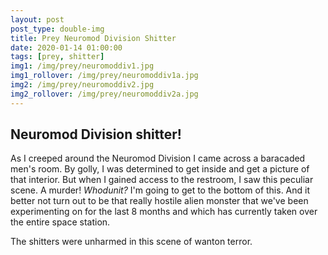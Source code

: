 ```yaml
---
layout: post
post_type: double-img
title: Prey Neuromod Division Shitter
date: 2020-01-14 01:00:00
tags: [prey, shitter]
img1: /img/prey/neuromoddiv1.jpg
img1_rollover: /img/prey/neuromoddiv1a.jpg
img2: /img/prey/neuromoddiv2.jpg
img2_rollover: /img/prey/neuromoddiv2a.jpg
---
```

## Neuromod Division shitter!

As I creeped around the Neuromod Division I came across a baracaded men's room. By golly, I was determined to get inside and get a picture of that interior. But when I gained access to the restroom, I saw this peculiar scene. A murder! *Whodunit?* I'm going to get to the bottom of this. And it better not turn out to be that really hostile alien monster that we've been experimenting on for the last 8 months and which has currently taken over the entire space station. 

The shitters were unharmed in this scene of wanton terror. 
